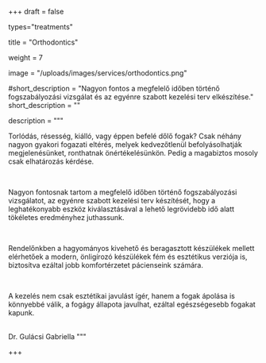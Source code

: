 +++
draft = false

types="treatments"

title = "Orthodontics"


weight = 7

image = "/uploads/images/services/orthodontics.png"

#short_description =  "Nagyon fontos a megfelelő időben történő fogszabályozási vizsgálat és az egyénre szabott kezelési terv elkészítése."
short_description = ""

description = """ 
<p>
Torlódás, résesség, kiálló, vagy éppen befelé dőlő fogak? Csak néhány nagyon gyakori fogazati eltérés, melyek kedvezőtlenül befolyásolhatják megjelenésünket, ronthatnak önértékelésünkön. Pedig a magabiztos mosoly csak elhatározás kérdése. 
</p>
​
<p>
Nagyon fontosnak tartom a megfelelő időben történő fogszabályozási vizsgálatot, az egyénre szabott kezelési terv készítését, hogy a leghatékonyabb eszköz kiválasztásával a lehető legrövidebb idő alatt tökéletes eredményhez juthassunk. 
</p>
​
<p>
Rendelőnkben a hagyományos kivehető és beragasztott készülékek mellett elérhetőek a modern, önligírozó készülékek fém és esztétikus verziója is, biztosítva ezáltal jobb komfortérzetet pácienseink számára. 
</p>
​
<p>
A kezelés nem csak esztétikai javulást ígér, hanem a fogak ápolása is könnyebbé válik, a fogágy állapota javulhat, ezáltal egészségesebb fogakat kapunk.
</p>
​
<br/>
Dr. Gulácsi Gabriella
"""

+++
